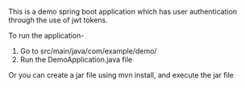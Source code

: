 This is a demo spring boot application which has user authentication through the use of jwt tokens.

To run the application-
1. Go to src/main/java/com/example/demo/
2. Run the DemoApplication.java file

Or you can create a jar file using mvn install, and execute the jar file